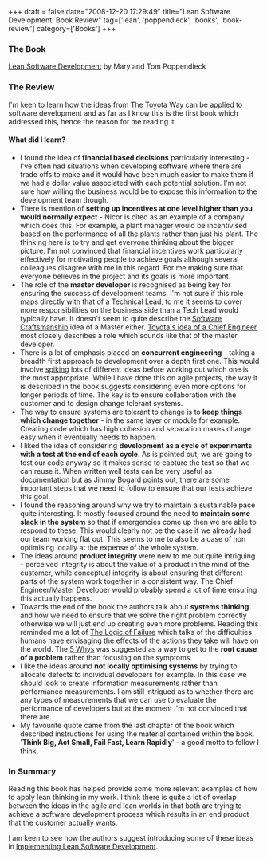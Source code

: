 +++
draft = false
date="2008-12-20 17:29:49"
title="Lean Software Development: Book Review"
tag=['lean', 'poppendieck', 'books', 'book-review']
category=['Books']
+++

<h3>The Book</h3>

<a href="http://www.amazon.co.uk/Lean-Software-Development-Agile-Toolkit/dp/0321150783/ref=sr_1_1?ie=UTF8&s=books&qid=1229752951&sr=1-1">Lean Software Development</a> by Mary and Tom Poppendieck

<h3>The Review</h3>

I'm keen to learn how the ideas from <a href="http://www.markhneedham.com/blog/2008/11/19/the-toyota-way-book-review/">The Toyota Way</a> can be applied to software development and as far as I know this is the first book which addressed this, hence the reason for me reading it.

<h4>What did I learn?</h4>

<ul>
<li>I found the idea of <strong>financial based decisions</strong> particularly interesting - I've often had situations when developing software where there are trade offs to make and it would have been much easier to make them if we had a dollar value associated with each potential solution. I'm not sure how willing the business would be to expose this information to the development team though.</li>
<li>There is mention of <strong>setting up incentives at one level higher than you would normally expect</strong> - Nicor is cited as an example of a company which does this. For example, a plant manager would be incentivised based on the performance of all the plants rather than just his plant. The thinking here is to try and get everyone thinking about the bigger picture. I'm not convinced that financial incentives work particularly effectively for motivating people to achieve goals although several colleagues disagree with me in this regard. For me making sure that everyone believes in the project and its goals is more important.</li>
<li>The role of the <strong>master developer</strong> is recognised as being key for ensuring the success of development teams. I'm not sure if this role maps directly with that of a Technical Lead, to me it seems to cover more responsibilities on the business side than a Tech Lead would typically have. It doesn't seem to quite describe the <a href="http://www.mcbreen.ab.ca/SoftwareCraftsmanship/">Software Craftsmanship</a> idea of a Master either. <a href="http://blog.scottbellware.com/2008/12/chief-engineer.html">Toyota's idea of a Chief Engineer</a> most closely describes a role which sounds like that of the master developer. </li>
<li>There is a lot of emphasis placed on <strong>concurrent engineering</strong> - taking a breadth first approach to development over a depth first one. This would involve <a href="http://www.gigantiq.com/blogs/mike/?p=26">spiking</a> lots of different ideas before working out which one is the most appropriate. While I have done this on agile projects, the way it is described in the book suggests considering even more options for longer periods of time. The key is to ensure collaboration with the customer and to design change tolerant systems.</li>
<li>The way to ensure systems are tolerant to change is to <strong>keep things which change together</strong> - in the same layer or module for example. Creating code which has high cohesion and separation makes change easy when it eventually needs to happen.</li>
<li>I liked the idea of considering <strong>development as a cycle of experiments with a test at the end of each cycle</strong>. As is pointed out, we are going to test our code anyway so it makes sense to capture the test so that we can reuse it. When written well tests can be very useful as documentation but as <a href="http://www.lostechies.com/blogs/jimmy_bogard/archive/2008/12/18/getting-value-out-of-your-unit-tests.aspx">Jimmy Bogard points out</a>, there are some important steps that we need to follow to ensure that our tests achieve this goal. </li>
<li>I found the reasoning around why we try to maintain a sustainable pace quite interesting. It mostly focused around the need to <strong>maintain some slack in the system</strong> so that if emergencies come up then we are able to respond to these. This would clearly not be the case if we already had our team working flat out. This seems to me to also be a case of non optimising locally at the expense of the whole system.</li>
<li>The ideas around <strong>product integrity</strong> were new to me but quite intriguing - perceived integrity is about the value of a product in the mind of the customer, while conceptual integrity is about ensuring that different parts of the system work together in a consistent way. The Chief Engineer/Master Developer would probably spend a lot of time ensuring this actually happens.  </li>
<li>Towards the end of the book the authors talk about <strong>systems thinking</strong> and how we need to ensure that we solve the right problem correctly otherwise we will just end up creating even more problems. Reading this reminded me a lot of <a href="http://www.amazon.co.uk/exec/obidos/ASIN/0201479486/qid=1137523622/sr=8-1/ref=sr_8_xs_ap_i1_xgl/202-9177689-4871853">The Logic of Failure</a> which talks of the difficulties humans have envisaging the effects of the actions they take will have on the world. The <a href="http://en.wikipedia.org/wiki/5_Whys">5 Whys</a> was suggested as a way to get to the <strong>root cause of a problem</strong> rather than focusing on the symptoms.</li>
<li>I like the ideas around <strong>not locally optimising systems</strong> by trying to allocate defects to individual developers for example. In this case we should look to create information measurements rather than performance measurements. I am still intrigued as to whether there are any types of measurements that we can use to evaluate the performance of developers but at the moment I'm not convinced that there are.</li>
<li>My favourite quote came from the last chapter of the book which described instructions for using the material contained within the book. '<strong>Think Big, Act Small, Fail Fast, Learn Rapidly</strong>' - a good motto to follow I think.</li>
</ul>

<h3>In Summary</h3>
Reading this book has helped provide some more relevant examples of how to apply lean thinking in my work. I think there is quite a lot of overlap between the ideas in the agile and lean worlds in that both are trying to achieve a software development process which results in an end product that the customer actually wants.

I am keen to see how the authors suggest introducing some of these ideas in <a href="http://www.amazon.co.uk/Implementing-Lean-Software-Development-Addison-Wesley/dp/0321437381/ref=sr_1_1?ie=UTF8&s=books&qid=1229758158&sr=8-1">Implementing Lean Software Development</a>.
